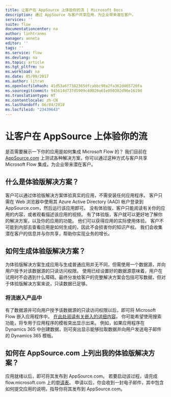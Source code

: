 ```yaml
---
title: 让客户在 AppSource 上体验你的流 | Microsoft Docs
description: 通过 AppSource 与客户共享应用，为企业带来潜在客户。
services: ''
suite: flow
documentationcenter: na
author: linhtranms
manager: anneta
editor: ''
tags: ''
ms.service: flow
ms.devlang: na
ms.topic: article
ms.tgt_pltfrm: na
ms.workload: na
ms.date: 05/09/2017
ms.author: litran
ms.openlocfilehash: 41d53a6f7382365dfcabbc98a2fa362d465720fa
ms.sourcegitcommit: 945614d737d5909c40029a61e050302d96e1619d
ms.translationtype: HT
ms.contentlocale: zh-CN
ms.lasthandoff: 06/04/2018
ms.locfileid: "23439643"
---
```

# <a name="let-customers-test-drive-your-flows-on-appsource"></a>让客户在 AppSource 上体验你的流
是否需要展示一下你的应用是如何集成 Microsoft Flow 的？ 我们目前在 [AppSource.com](https://appsource.microsoft.com) 上测试各种解决方案，你可以通过这种方式与客户共享 Microsoft Flow 集成，为企业带来潜在客户。

## <a name="what-is-a-test-drive-solution"></a>什么是体验版解决方案？
客户可以通过体验版解决方案体验真实的应用，不需安装任何应用程序。 客户只需在 Web 浏览器中使用其 Azure Active Directory (AAD) 帐户登录到 AppSource.com，然后运行该应用即可。 没有体验版，客户只能阅读有关你的应用的内容，或者观看描述该应用的视频。 有了体验版，客户就可以更好地了解你的解决方案，以及你的应用的功能。 他们可以获得应用的实际使用体验。 客户不可能到内部去查看应用是如何生成的，因此不会损害你的知识产权。 我们会收集潜在客户的信息并与你共享，帮助你实现业务的增长。

## <a name="how-do-i-build-a-test-drive-solution"></a>如何生成体验版解决方案？
为体验版解决方案生成应用与生成普通应用并无不同，但需使用一个数据源，并向用户授予对该数据源的只读访问权限。 使用已经设置好的数据源意味着，用户在试用时不会遇到什么障碍。最终分发给客户的完整解决方案会包括可写数据，但对于体验版解决方案来说，只读数据已足够。

### <a name="embed-flow-into-your-product"></a>将流嵌入产品中
有了数据源并可向用户授予该数据源的只读访问权限以后，即可将 Microsoft Flow 嵌入应用程序中。 [在此处阅读有关嵌入的详细内容](embed-flow-dev.md)。 你可能希望使用搜索功能，将专用于应用程序的模板突出显示出来。 例如，如果应用程序在 Dynamics 365 中创建数据，则可突出显示能够拉取数据并向用户发送电子邮件的 Dynamics 365 模板。 

## <a name="how-do-i-list-my-test-drive-solution-on-appsourcecom"></a>如何在 AppSource.com 上列出我的体验版解决方案？
应用就绪以后，即可将其发布到 AppSource.com。 若要启动该过程，请完成 flow.microsoft.com 上的[申请表](https://flow.microsoft.com/partners/get-listed/)。 申请以后，你会收到一封电子邮件，其中包含如何提交应用的说明，指导你将其发布到 AppSource.com。

